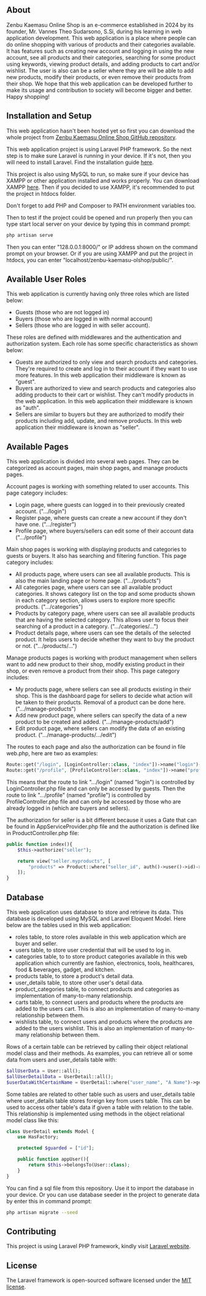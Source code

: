 ## About

Zenbu Kaemasu Online Shop is an e-commerce established in 2024 by its founder, Mr. Vannes Theo Sudarsono, S.Si, during his learning in web application development. This web application is a place where people can do online shopping with various of products and their categories available. It has features such as creating new account and logging in using the new account, see all products and their categories, searching for some product using keywords, viewing product details, and adding products to cart and/or wishlist. The user is also can be a seller where they are will be able to add new products, modify their products, or even remove their products from their shop. We hope that this web application can be developed further to make its usage and contribution to society will become bigger and better. Happy shopping!


## Installation and Setup

This web application hasn't been hosted yet so first you can download the whole project from [Zenbu Kaemasu Online Shop GitHub repository](https://github.com/vtsMwlyn/zenbu-kaemasu-olshop).

This web application project is using Laravel PHP framework. So the next step is to make sure Laravel is running in your device. If it's not, then you will need to install Laravel. Find the installation guide [here](https://laravel.com/docs/11.x/installation).

This project is also using MySQL to run, so make sure if your device has XAMPP or other application installed and works properly. You can download XAMPP [here](https://www.apachefriends.org/index.html). Then if you decided to use XAMPP, it's recommended to put the project in htdocs folder.

Don't forget to add PHP and Composer to PATH environment variables too.

Then to test if the project could be opened and run properly then you can type start local server on your device by typing this in command prompt:
```bash
php artisan serve
```

Then you can enter "128.0.0.1:8000/" or IP address shown on the command prompt on your browser. Or if you are using XAMPP and put the project in htdocs, you can enter "localhost/zenbu-kaemasu-olshop/public/".


## Available User Roles

This web application is currently having only three roles which are listed below:
- Guests (those who are not logged in)
- Buyers (those who are logged in with normal account)
- Sellers (those who are logged in with seller account).

These roles are defined with middlewares and the authentication and authorization system. Each role has some specific characteristics as shown below:
- Guests are authorized to only view and search products and categories. They're required to create and log in to their account if they want to use more features. In this web application their middleware is known as "guest".
- Buyers are authorized to view and search products and categories also adding products to their cart or wishlist. They can't modify products in the web application. In this web application their middleware is known as "auth".
- Sellers are similar to buyers but they are authorized to modify their products including add, update, and remove products. In this web application their middleware is known as "seller".


## Available Pages

This web application is divided into several web pages. They can be categorized as account pages, main shop pages, and manage products pages.

Account pages is working with something related to user accounts. This page category includes:
- Login page, where guests can logged in to their previously created account. (".../login")
- Register page, where guests can create a new account if they don't have one. (".../register")
- Profile page, where buyers/sellers can edit some of their account data (".../profile")

Main shop pages is working with displaying products and categories to guests or buyers. It also has searching and filtering function. This page category includes:
- All products page, where users can see all available products. This is also the main landing page or home page. (".../products")
- All categories page, where users can see all available product categories. It shows category list on the top and some products shown in each category section, allows users to explore more specific products. (".../categories")
- Products by category page, where users can see all available products that are having the selected category. This allows user to focus their searching of a product in a category. (".../categories/...")
- Product details page, where users can see the details of the selected product. It helps users to decide whether they want to buy the product or not. (".../products/...")

Manage products pages is working with product management when sellers want to add new product to their shop, modify existing product in their shop, or even remove a product from their shop. This page category includes:
- My products page, where sellers can see all products existing in their shop. This is the dashboard page for sellers to decide what action will be taken to their products. Removal of a product can be done here. (".../manage-products")
- Add new product page, where sellers can specify the data of a new product to be created and added. (".../manage-products/add")
- Edit product page, where sellers can modify the data of an existing product. (".../manage-products/.../edit")

The routes to each page and also the authorization can be found in file web.php, here are two as examples:
```php
Route::get("/login", [LoginController::class, "index"])->name("login")->middleware("guest");
Route::get("/profile", [ProfileController::class, "index"])->name("profile")->middleware("auth");
```
This means that the route to link ".../login" (named "login") is controlled by LoginController.php file and can only be accessed by guests. Then the route to link ".../profile" (named "profile") is controlled by ProfileController.php file and can only be accessed by those who are already logged in (which are buyers and sellers).

The authorization for seller is a bit different because it uses a Gate that can be found in AppServiceProvider.php file and the authorization is defined like in ProductController.php file:
```php
public function index(){
    $this->authorize("seller");

    return view("seller.myproducts", [
        "products" => Product::where("seller_id", auth()->user()->id)->get()
    ]);
}
```


## Database

This web application uses database to store and retrieve its data. This database is developed using MySQL and Laravel Eloquent Model. Here below are the tables used in this web application:
- roles table, to store roles available in this web application which are buyer and seller.
- users table, to store user credential that will be used to log in.
- categories table, to to store product categories available in this web application which currently are fashion, electronics, tools, healthcares, food & beverages, gadget, and kitchen.
- products table, to store a product's detail data.
- user_details table, to store other user's detail data.
- product_categories table, to connect products and categories as implementation of many-to-many relationship.
- carts table, to connect users and products where the products are added to the users cart. This is also an implementation of many-to-many relationship between them.
- wishlists table, to connect users and products where the products are added to the users wishlist. This is also an implementation of many-to-many relationship between them.

Rows of a certain table can be retrieved by calling their object relational model class and their methods. As examples, you can retrieve all or some data from users and user_details table with:
```php
$allUserData = User::all();
$allUserDetailData = UserDetail::all();
$userDataWithCertainName = UserDetail::where("user_name", "A Name")->get();
```

Some tables are related to other table such as users and user_details table where user_details table stores foreign key from users table. This can be used to access other table's data if given a table with relation to the table. This relationship is implemented using methods in the object relational model class like this:
```php
class UserDetail extends Model {
    use HasFactory;

    protected $guarded = ["id"];

    public function appUser(){
        return $this->belongsTo(User::class);
    }
}
```

You can find a sql file from this repository. Use it to import the database in your device. Or you can use database seeder in the project to generate data by enter this in command prompt:
```bash
php artisan migrate --seed
```


## Contributing

This project is using Laravel PHP framework, kindly visit [Laravel website](https://laravel.com/).


## License

The Laravel framework is open-sourced software licensed under the [MIT license](https://opensource.org/licenses/MIT).
